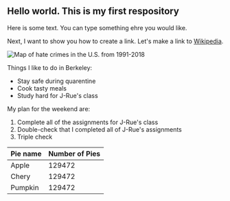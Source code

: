 ## Hello world. This is my first respository

Here is some text. You can type something ehre you would like.

Next, I want to show you how to create a link. Let's make a link to [Wikipedia](https://wikipedia.org/).

![Map of hate crimes in the U.S. from 1991-2018](https://docs.google.com/spreadsheets/d/e/2PACX-1vQPw4P9w7NjdFpq_AtXohM2O3br4e8FJw0NkqE-n7y16MWWik2azjs-28nGv-FSwGxxIFvaBR-rVQw-/pubchart?oid=1589684520&format=image)

Things I like to do in Berkeley:

* Stay safe during quarentine
* Cook tasty meals
* Study hard for J-Rue's class

My plan for the weekend are:

1. Complete all of the assignments for J-Rue's class
2. Double-check that I completed all of J-Rue's assignments
3. Triple check

 | Pie name | Number of Pies |
 |----------|----------------|
 | Apple    | 129472         |
 | Chery    | 129472         |
 | Pumpkin  | 129472         |
